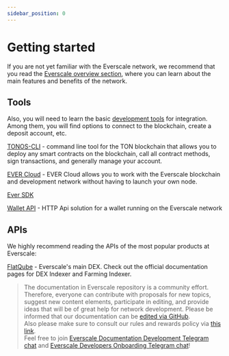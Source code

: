 ```yaml
---
sidebar_position: 0
---
```


# Getting started

If you are not yet familiar with the Everscale network, we recommend that you read the [Everscale overview section](../../../learn/overview.md), where you can learn about the main features and benefits of the network.

## Tools

Also, you will need to learn the basic [development tools](../../tools/) for integration.
Among them, you will find options to connect to the blockchain, create a deposit account, etc.

[TONOS-CLI](../../tools/tonos-cli.md) - command line tool for the TON blockchain that allows you to deploy any smart contracts on the blockchain, call all contract methods, sign transactions, and generally manage your account.

[EVER Cloud](../../nodes-clients/evercloud.md) - EVER Cloud allows you to work with the Everscale blockchain and development network without having to launch your own node. 

[Ever SDK](https://github.com/tonlabs/ever-sdk)

[Wallet API](../../nodes-clients/ton-wallet-api.md) - HTTP Api solution for a wallet running on the Everscale network

## APIs

We highly recommend reading the APIs of the most popular products at Everscale:

[FlatQube](https://docs.flatqube.io/integrate/open-api) - Everscale's main DEX. Check out the official documentation pages for DEX Indexer and Farming Indexer. 

>  The documentation in Everscale repository is a community effort. Therefore, everyone can contribute with proposals for new topics, suggest new content elements, participate in editing, and provide ideas that will be of great help for network development.
Please be informed that our documentation can be [edited via GitHub](https://github.com/everscale-org/docs/issues).  
  Also please make sure to consult our rules and rewards policy via [this link](https://docs.everscale.network/contribute/hot-streams/documentations).  
  Feel free to join [Everscale Documentation Development Telegram chat](https://t.me/+C2IpQXWZtCwxYzEy) and [Everscale Developers Onboarding Telegram chat](https://t.me/+Vca1Gs6uPzIyNWVi)!
